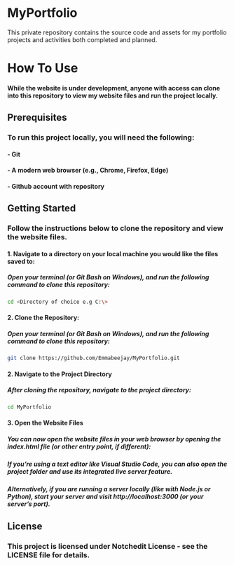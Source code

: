 # MyPortfolio
This private repository contains the source code and assets for my portfolio projects and activities both completed and planned.

# How To Use
#### While the website is under development, anyone with access can clone into this repository to view my website files and run the project locally.

## Prerequisites
### To run this project locally, you will need the following:
#### - Git
#### - A modern web browser (e.g., Chrome, Firefox, Edge)
#### - Github account with repository

## Getting Started
### Follow the instructions below to clone the repository and view the website files.
#### 1. Navigate to a directory on your local machine you would like the files saved to:
##### Open your terminal (or Git Bash on Windows), and run the following command to clone this repository:
```bash
cd <Directory of choice e.g C:\>
```
#### 2. Clone the Repository:
##### Open your terminal (or Git Bash on Windows), and run the following command to clone this repository:
```bash
git clone https://github.com/Emmabeejay/MyPortfolio.git
```
#### 2. Navigate to the Project Directory
##### After cloning the repository, navigate to the project directory:
```bash
cd MyPortfolio
```
#### 3. Open the Website Files
##### You can now open the website files in your web browser by opening the index.html file (or other entry point, if different):

##### If you’re using a text editor like Visual Studio Code, you can also open the project folder and use its integrated live server feature.
##### Alternatively, if you are running a server locally (like with Node.js or Python), start your server and visit http://localhost:3000 (or your server’s port).

## License
### This project is licensed under Notchedit License - see the LICENSE file for details.
